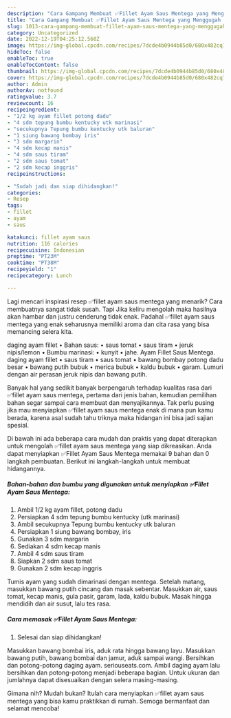 ```yaml
---
description: "Cara Gampang Membuat ✅️Fillet Ayam Saus Mentega yang Menggugah Selera, Buat Buka Puasa Lezat Sekali"
title: "Cara Gampang Membuat ✅️Fillet Ayam Saus Mentega yang Menggugah Selera, Buat Buka Puasa Lezat Sekali"
slug: 1013-cara-gampang-membuat-fillet-ayam-saus-mentega-yang-menggugah-selera-buat-buka-puasa-lezat-sekali
category: Uncategorized
date: 2022-12-19T04:25:12.560Z
image: https://img-global.cpcdn.com/recipes/7dcde4b0944b85d0/680x482cq70/fillet-ayam-saus-mentega-foto-resep-utama.jpg
hideToc: false
enableToc: true
enableTocContent: false
thumbnail: https://img-global.cpcdn.com/recipes/7dcde4b0944b85d0/680x482cq70/fillet-ayam-saus-mentega-foto-resep-utama.jpg
cover: https://img-global.cpcdn.com/recipes/7dcde4b0944b85d0/680x482cq70/fillet-ayam-saus-mentega-foto-resep-utama.jpg
author: Admin
authorAv: notfound
ratingvalue: 3.7
reviewcount: 16
recipeingredient:
- "1/2 kg ayam fillet potong dadu"
- "4 sdm tepung bumbu kentucky utk marinasi"
- "secukupnya Tepung bumbu kentucky utk baluran"
- "1 siung bawang bombay iris"
- "3 sdm margarin"
- "4 sdm kecap manis"
- "4 sdm saus tiram"
- "2 sdm saus tomat"
- "2 sdm kecap inggris"
recipeinstructions:

- "Sudah jadi dan siap dihidangkan!"
categories:
- Resep
tags:
- fillet
- ayam
- saus

katakunci: fillet ayam saus 
nutrition: 116 calories
recipecuisine: Indonesian
preptime: "PT23M"
cooktime: "PT38M"
recipeyield: "1"
recipecategory: Lunch

---
```



Lagi mencari inspirasi resep ✅️fillet ayam saus mentega yang menarik? Cara membuatnya sangat tidak susah. Tapi Jika keliru mengolah maka hasilnya akan hambar dan justru cenderung tidak enak. Padahal ✅️fillet ayam saus mentega yang enak seharusnya memiliki aroma dan cita rasa yang bisa memancing selera kita.


daging ayam fillet • Bahan saus: • saus tomat • saus tiram • jeruk nipis/lemon • Bumbu marinasi: • kunyit • jahe. Ayam Fillet Saus Mentega. daging ayam fillet • saus tiram • saus tomat • bawang bombay potong dadu besar • bawang putih bubuk • merica bubuk • kaldu bubuk • garam. Lumuri dengan air perasan jeruk nipis dan bawang putih.

Banyak hal yang sedikit banyak berpengaruh terhadap kualitas rasa dari ✅️fillet ayam saus mentega, pertama dari jenis bahan, kemudian pemilihan bahan segar sampai cara membuat dan menyajikannya. Tak perlu pusing jika mau menyiapkan ✅️fillet ayam saus mentega enak di mana pun kamu berada, karena asal sudah tahu triknya maka hidangan ini bisa jadi sajian spesial.


Di bawah ini ada beberapa cara mudah dan praktis yang dapat diterapkan untuk mengolah ✅️fillet ayam saus mentega yang siap dikreasikan. Anda dapat menyiapkan ✅️Fillet Ayam Saus Mentega memakai 9 bahan dan 0 langkah pembuatan. Berikut ini langkah-langkah untuk membuat hidangannya.

<!--inarticleads1-->

##### Bahan-bahan dan bumbu yang digunakan untuk menyiapkan ✅️Fillet Ayam Saus Mentega:

1. Ambil 1/2 kg ayam fillet, potong dadu
1. Persiapkan 4 sdm tepung bumbu kentucky (utk marinasi)
1. Ambil secukupnya Tepung bumbu kentucky utk baluran
1. Persiapkan 1 siung bawang bombay, iris
1. Gunakan 3 sdm margarin
1. Sediakan 4 sdm kecap manis
1. Ambil 4 sdm saus tiram
1. Siapkan 2 sdm saus tomat
1. Gunakan 2 sdm kecap inggris


Tumis ayam yang sudah dimarinasi dengan mentega. Setelah matang, masukkan bawang putih cincang dan masak sebentar. Masukkan air, saus tomat, kecap manis, gula pasir, garam, lada, kaldu bubuk. Masak hingga mendidih dan air susut, lalu tes rasa. 

<!--inarticleads2-->

##### Cara memasak ✅️Fillet Ayam Saus Mentega:


1. Selesai dan siap dihidangkan!

Masukkan bawang bombai iris, aduk rata hingga bawang layu. Masukkan bawang putih, bawang bombai dan jamur, aduk sampai wangi. Bersihkan dan potong-potong daging ayam. seriouseats.com. Ambil daging ayam lalu bersihkan dan potong-potong menjadi beberapa bagian. Untuk ukuran dan jumlahnya dapat disesuaikan dengan selera masing-masing. 

Gimana nih? Mudah bukan? Itulah cara menyiapkan ✅️fillet ayam saus mentega yang bisa kamu praktikkan di rumah. Semoga bermanfaat dan selamat mencoba!

